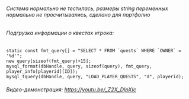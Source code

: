 ###### Система нормально не тестилась, размеры string переменных нормально не просчитывались, сделано для портфолио

###### Подгрузка информации о квестах игрока:

```PAWN
static const fmt_query[] = "SELECT * FROM `quests` WHERE `OWNER` = '%d'";
new query[sizeof(fmt_query)+15];
mysql_format(dbHandle, query, sizeof(query), fmt_query, player_info[playerid][ID]);
mysql_tquery(dbHandle, query, "LOAD_PLAYER_QUESTS", "d", playerid);
```


###### Видео-демонстрация: https://youtu.be/_Z2X_DIpXIc
